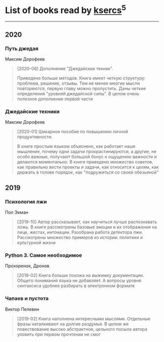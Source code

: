 # List of books read by [ksercs](https://plus.google.com/u/0/113010305809091482859/)<sup>5</sup>
---

## 2020

### Путь джедая
Максим Дорофеев
> [2020-06] Дополнение "Джедайских техник".
> 
> Приведено больше методов. Книга имеет четкую структуру: проблема, решение, отзывы. Тем не менее многие мысли повторяются, первую главу можно пропустить. Даны четкие определения "уровней джедайской силы". В целом очень полезное дополнение первой части


### Джедайские техники
Максим Дорофеев
> [2020-01] Шикарное пособие по повышению личной продуктивности. 
> 
> В книге простым языком объяснено, как работает наше мышление, почему одни задачи прокрастинируются, а другие, не особо важные, получают большой бонус к ощущению важности и делаются моментально. В книге приведено множество советов, как правильно вести проекты и задачи, как относится к целям, как держать в голове порядок, как "подружиться со своей обезьяной"



## 2019

### Психология лжи
Пол Экман
> [2019-10] Автор рассказывает, как научиться лучше распознавать ложь. В книге рассмотрены базовые эмоции и их отображения на лице, жестах, интонации. Разобрана работа детектора лжи. Рассмотрены множество примеров из истории: политики и культурной жизни


### Python 3. Самое необходимое
Прохоренок, Дронов
> [2019-02] Книга больше похожа на выжимку документации. Общего понимания языка не добавляет. А вопросы уровня синтаксиса удобнее разбирать в электронном формате


### Чапаев и пустота
Виктор Пелевин
> [2019-02] Книга наполнена интересными мыслями. Отдельные фразы наталкивают на долгие раздумья. В целом же повествование высоко абстрактное, цельного посыла автора уловить при первом прочтении не смог



